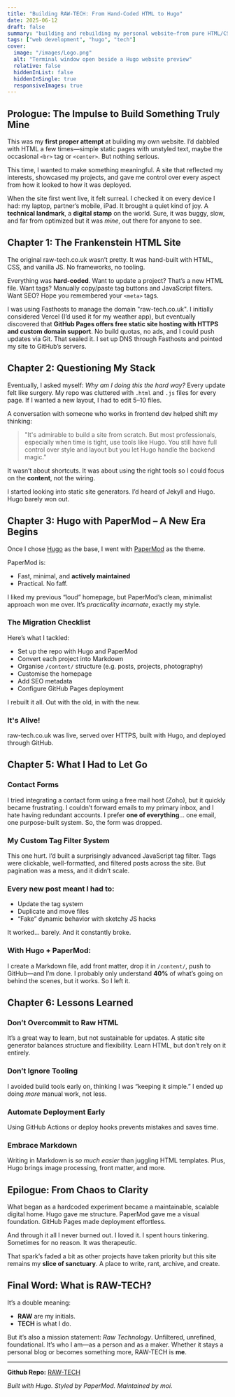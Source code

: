 ```yaml
---
title: "Building RAW-TECH: From Hand-Coded HTML to Hugo"
date: 2025-06-12
draft: false
summary: "building and rebuilding my personal website—from pure HTML/CSS to Hugo with PaperMod."
tags: ["web development", "hugo", "tech"]
cover:
  image: "/images/Logo.png"
  alt: "Terminal window open beside a Hugo website preview"
  relative: false
  hiddenInList: false
  hiddenInSingle: true
  responsiveImages: true
---
```


## Prologue: The Impulse to Build Something Truly Mine

This was my **first proper attempt** at building my own website. I’d dabbled with HTML a few times—simple static pages with unstyled text, maybe the occasional `<br>` tag or `<center>`. But nothing serious.

This time, I wanted to make something meaningful. A site that reflected my interests, showcased my projects, and gave me control over every aspect from how it looked to how it was deployed.

When the site first went live, it felt surreal. I checked it on every device I had: my laptop, partner’s mobile, iPad. It brought a quiet kind of joy. A **technical landmark**, a **digital stamp** on the world. Sure, it was buggy, slow, and far from optimized but it was *mine*, out there for anyone to see.

## Chapter 1: The Frankenstein HTML Site

The original raw-tech.co.uk wasn’t pretty. It was hand-built with HTML, CSS, and vanilla JS. No frameworks, no tooling.

Everything was **hard-coded**. Want to update a project? That’s a new HTML file. Want tags? Manually copy/paste tag buttons and JavaScript filters. Want SEO? Hope you remembered your `<meta>` tags.

I was using Fasthosts to manage the domain "raw-tech.co.uk". I initially considered Vercel (I’d used it for my weather app), but eventually discovered that **GitHub Pages offers free static site hosting with HTTPS and custom domain support**. No build quotas, no ads, and I could push updates via Git. That sealed it. I set up DNS through Fasthosts and pointed my site to GitHub’s servers.

## Chapter 2: Questioning My Stack

Eventually, I asked myself: *Why am I doing this the hard way?* Every update felt like surgery. My repo was cluttered with `.html` and `.js` files for every page. If I wanted a new layout, I had to edit 5–10 files.

A conversation with someone who works in frontend dev helped shift my thinking:

> "It's admirable to build a site from scratch. But most professionals, especially when time is tight, use tools like Hugo. You still have full control over style and layout but you let Hugo handle the backend magic."

It wasn’t about shortcuts. It was about using the right tools so I could focus on the **content**, not the wiring.

I started looking into static site generators. I’d heard of Jekyll and Hugo. Hugo barely won out.

## Chapter 3: Hugo with PaperMod – A New Era Begins

Once I chose [Hugo](https://gohugo.io/) as the base, I went with [PaperMod](https://github.com/adityatelange/hugo-PaperMod) as the theme.

PaperMod is:

* Fast, minimal, and **actively maintained**
* Practical. No faff.

I liked my previous “loud” homepage, but PaperMod’s clean, minimalist approach won me over. It’s *practicality incarnate*, exactly my style.

### The Migration Checklist

Here’s what I tackled:

* Set up the repo with Hugo and PaperMod  
* Convert each project into Markdown  
* Organise `/content/` structure (e.g. posts, projects, photography)  
* Customise the homepage  
* Add SEO metadata  
* Configure GitHub Pages deployment  

I rebuilt it all. Out with the old, in with the new.

### It's Alive!

raw-tech.co.uk was live, served over HTTPS, built with Hugo, and deployed through GitHub.

## Chapter 5: What I Had to Let Go

### Contact Forms

I tried integrating a contact form using a free mail host (Zoho), but it quickly became frustrating. I couldn’t forward emails to my primary inbox, and I hate having redundant accounts. I prefer **one of everything**... one email, one purpose-built system. So, the form was dropped.

### My Custom Tag Filter System

This one hurt. I’d built a surprisingly advanced JavaScript tag filter. Tags were clickable, well-formatted, and filtered posts across the site. But pagination was a mess, and it didn’t scale. 


### Every new post meant I had to:

* Update the tag system  
* Duplicate and move files  
* “Fake” dynamic behavior with sketchy JS hacks  

It worked... barely. And it constantly broke.

### With Hugo + PaperMod:

I create a Markdown file, add front matter, drop it in `/content/`, push to GitHub—and I’m done. I probably only understand **40%** of what’s going on behind the scenes, but it works. So I left it.

## Chapter 6: Lessons Learned

### Don’t Overcommit to Raw HTML

It’s a great way to learn, but not sustainable for updates. A static site generator balances structure and flexibility. Learn HTML, but don’t rely on it entirely.

### Don’t Ignore Tooling

I avoided build tools early on, thinking I was “keeping it simple.” I ended up doing *more* manual work, not less.

### Automate Deployment Early

Using GitHub Actions or deploy hooks prevents mistakes and saves time.

### Embrace Markdown

Writing in Markdown is *so much easier* than juggling HTML templates. Plus, Hugo brings image processing, front matter, and more.

## Epilogue: From Chaos to Clarity

What began as a hardcoded experiment became a maintainable, scalable digital home. Hugo gave me structure. PaperMod gave me a visual foundation. GitHub Pages made deployment effortless.

And through it all I never burned out. I loved it. I spent hours tinkering. Sometimes for no reason. It was therapeutic.

That spark’s faded a bit as other projects have taken priority but this site remains my **slice of sanctuary**. A place to write, rant, archive, and create.

## Final Word: What is RAW-TECH?

It’s a double meaning:

* **RAW** are my initials.  
* **TECH** is what I do.  

But it’s also a mission statement: *Raw Technology*. Unfiltered, unrefined, foundational. It’s who I am—as a person and as a maker. Whether it stays a personal blog or becomes something more, RAW-TECH is **me**.

---

**Github Repo:** [RAW-TECH](https://github.com/Kame-Ry/raw-tech-web-site)

*Built with Hugo. Styled by PaperMod. Maintained by moi.*